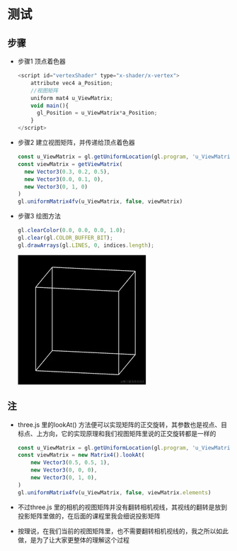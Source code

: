 # 测试

## 步骤

+ 步骤1 顶点着色器

  ```js
  <script id="vertexShader" type="x-shader/x-vertex">
      attribute vec4 a_Position;
      //视图矩阵
      uniform mat4 u_ViewMatrix;
      void main(){
        gl_Position = u_ViewMatrix*a_Position;
      }
  </script>

  ```

+ 步骤2 建立视图矩阵，并传递给顶点着色器

  ```js
  const u_ViewMatrix = gl.getUniformLocation(gl.program, 'u_ViewMatrix')
  const viewMatrix = getViewMatrix(
    new Vector3(0.3, 0.2, 0.5),
    new Vector3(0.0, 0.1, 0),
    new Vector3(0, 1, 0)
  )
  gl.uniformMatrix4fv(u_ViewMatrix, false, viewMatrix)

  ```

+ 步骤3 绘图方法

  ```js
  gl.clearColor(0.0, 0.0, 0.0, 1.0);
  gl.clear(gl.COLOR_BUFFER_BIT);
  gl.drawArrays(gl.LINES, 0, indices.length);
  ```

  ![alt text](images/步骤.png)

## 注

+ three.js 里的lookAt() 方法便可以实现矩阵的正交旋转，其参数也是视点、目标点、上方向，它的实现原理和我们视图矩阵里说的正交旋转都是一样的

  ```js
  const u_ViewMatrix = gl.getUniformLocation(gl.program, 'u_ViewMatrix')
  const viewMatrix = new Matrix4().lookAt(
      new Vector3(0.5, 0.5, 1),
      new Vector3(0, 0, 0),
      new Vector3(0, 1, 0),
  )
  gl.uniformMatrix4fv(u_ViewMatrix, false, viewMatrix.elements)
  ```

+ 不过three.js 里的相机的视图矩阵并没有翻转相机视线，其视线的翻转是放到投影矩阵里做的，在后面的课程里我会细说投影矩阵

+ 按理说，在我们当前的视图矩阵里，也不需要翻转相机视线的，我之所以如此做，是为了让大家更整体的理解这个过程
